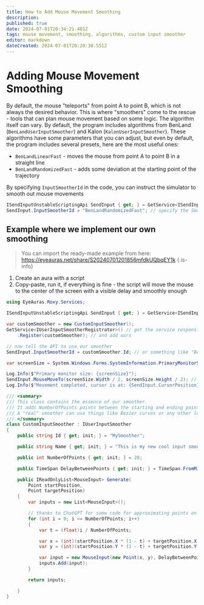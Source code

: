 ```yaml
---
title: How to Add Mouse Movement Smoothing
description: 
published: true
date: 2024-07-01T20:34:21.401Z
tags: mouse movement, smoothing, algorithms, custom input smoother
editor: markdown
dateCreated: 2024-07-01T20:20:30.551Z
---
```

# Adding Mouse Movement Smoothing
By default, the mouse "teleports" from point A to point B, which is not always the desired behavior. This is where "smoothers" come to the rescue - tools that can plan mouse movement based on some logic.
The algorithm itself can vary. By default, the program includes algorithms from BenLand (`BenLandUserInputSmoother`) and Kalon (`KalonUserInputSmoother`).
These algorithms have some parameters that you can adjust, but even by default, the program includes several presets, here are the most useful ones:
- `BenLandLinearFast` - moves the mouse from point A to point B in a straight line
- `BenLandRandomizedFast` - adds some deviation at the starting point of the trajectory

By specifying `InputSmootherId` in the code, you can instruct the simulator to smooth out mouse movements

```csharp
ISendInputUnstableScriptingApi SendInput { get; } = GetService<ISendInputUnstableScriptingApi>(); // needed for input sending
SendInput.InputSmootherId = "BenLandRandomizedFast"; // specify the Smoother Id here
```

## Example where we implement our own smoothing
> You can import the ready-made example from here: https://eyeauras.net/share/S20240701201856mfdkUQbqEY1k
{.is-info}

1. Create an aura with a script
2. Copy-paste, run it, if everything is fine - the script will move the mouse to the center of the screen with a visible delay and smoothly enough

```csharp
using EyeAuras.Roxy.Services;

ISendInputUnstableScriptingApi SendInput { get; } = GetService<ISendInputUnstableScriptingApi>(); // needed for input sending

var customSmoother = new CustomInputSmoother();
GetService<IUserInputSmootherRegistrator>() // get the service responsible for our "smoothers"
    .Register(customSmoother); // and add ours

// now tell the API to use our smoother
SendInput.InputSmootherId = customSmoother.Id; // or something like "BenLandRandomizedFast";

var screenSize = System.Windows.Forms.SystemInformation.PrimaryMonitorSize; // get the size of the primary screen

Log.Info($"Primary monitor size: {screenSize}");
SendInput.MouseMoveTo(screenSize.Width / 2, screenSize.Height / 2); // move to the center
Log.Info($"Movement completed, cursor is at: {SendInput.CursorPosition}");

/// <summary>
/// This class contains the essence of our smoother.
/// It adds NumberOfPoints points between the starting and ending points of movement.
/// A "real" smoother can use things like Bezier curves or any other logic
/// </summary>
class CustomInputSmoother : IUserInputSmoother
{
    public string Id { get; init; } = "MySmoother";

    public string Name { get; init; } = "This is my new cool input smoother";

    public int NumberOfPoints { get; init; } = 20;

    public TimeSpan DelayBetweenPoints { get; init; } = TimeSpan.FromMilliseconds(10);

    public IReadOnlyList<MouseInput> Generate(
        Point startPosition,
        Point targetPosition)
    {
        var inputs = new List<MouseInput>();

        // thanks to ChatGPT for some code for approximating points on a line
        for (int i = 0; i <= NumberOfPoints; i++)
        {
            var t = (float)i / NumberOfPoints;

            var x = (int)(startPosition.X * (1 - t) + targetPosition.X * t);
            var y = (int)(startPosition.Y * (1 - t) + targetPosition.Y * t);

            var input = new MouseInput(new Point(x, y), DelayBetweenPoints);
            inputs.Add(input);
        }

        return inputs;

    }
}
```